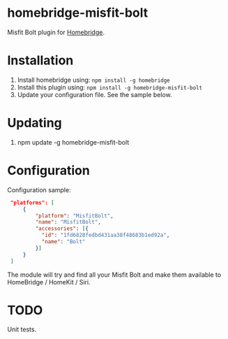# homebridge-misfit-bolt

Misfit Bolt plugin for [Homebridge](https://github.com/nfarina/homebridge).

# Installation

1. Install homebridge using: `npm install -g homebridge`
2. Install this plugin using: `npm install -g homebridge-misfit-bolt`
3. Update your configuration file. See the sample below.

# Updating

1. npm update -g homebridge-misfit-bolt

# Configuration

Configuration sample:

 ```json
  "platforms": [
      {
          "platform": "MisfitBolt",
          "name": "MisfitBolt",
          "accessories": [{
            "id": "1fd6828fedbd431aa38f48683b1ed92a",
            "name": "Bolt"
          }]
      }
  ]
```

The module will try and find all your Misfit Bolt and make them available to HomeBridge / HomeKit / Siri.

# TODO

Unit tests.
